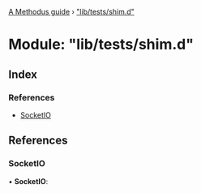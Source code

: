 [A Methodus guide](../README.md) › ["lib/tests/shim.d"](_lib_tests_shim_d_.md)

# Module: "lib/tests/shim.d"

## Index

### References

* [SocketIO](_lib_tests_shim_d_.md#socketio)

## References

###  SocketIO

• **SocketIO**:
